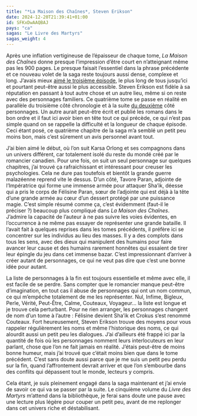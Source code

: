 ```yaml
---
title: "*La Maison des Chaînes*, Steven Erikson"
date: 2024-12-20T21:39:41+01:00
id: SFKxDwAAQBAJ
pays: "ca"
sagas: "Le Livre des Martyrs"
sagas_weight: 4
---
```


Après une inflation vertigineuse de l’épaisseur de chaque tome, *La Maison des Chaînes* donne presque l’impression d’être court en n’atteignant même pas les 900 pages. Le presque faisait l’essentiel dans la phrase précédente et ce nouveau volet de la saga reste toujours aussi dense, complexe et long. J’avais mieux [aimé le troisième épisode](/livre/souvenirs-glace-erikson/), le plus long de tous jusqu’ici et pourtant peut-être aussi le plus accessible. Steven Erikson est fidèle à sa réputation en passant à tout autre chose et un autre lieu, même si on reste avec des personnages familiers. Ce quatrième tome se passe en réalité en parallèle du troisième côté chronologie et à la suite [du deuxième](http://localhost:1313/livre/portes-maison-morts-erikson/) côté personnages. Un autre aurait peut-être écrit et publié les romans dans le bon ordre et il faut ici avoir bien en tête tout ce qui précède, ce qui n’est pas simple quand on se rappelle la difficulté et la longueur de chaque épisode. Ceci étant posé, ce quatrième chapitre de la saga m’a semblé un petit peu moins bon, mais c’est sûrement un avis personnel avant tout. 

J’ai bien aimé le début, où l’on suit Karsa Orlong et ses compagnons dans un univers différent, car totalement isolé du reste du mondé créé par le romancier canadien. Pour une fois, on suit un seul personnage sur quelques chapitres, j’ai trouvé ça rafraichissant et intéressant pour creuser les psychologies. Cela ne dure pas toutefois et bientôt la grande guerre malazéenne reprend vite le dessus. D’un côté, Tavore Paran, adjointe de l’Impératrice qui forme une immense armée pour attaquer Sha’ik, déesse qui a pris le corps de Félisine Paran, sœur de l’adjointe qui est déjà à la tête d’une grande armée au cœur d’un dessert protégé par une puissance magie. C’est simple résumé comme ça, c’est évidemment (faut-il le préciser ?) beaucoup plus compliqué dans *La Maison des Chaînes*. J’admire la capacité de l’auteur à ne pas suivre les voies évidentes, en l’occurrence à ne même pas essayer de représenter une grande bataille. Il l’avait fait à quelques reprises dans les tomes précédents, il préfère ici se concentrer sur les individus au lieu des masses. Il y a des complots dans tous les sens, avec des dieux qui manipulent des humains pour faire avancer leur cause et des humains rarement honnêtes qui essaient de tirer leur épingle du jeu dans cet immense bazar. C’est impressionnant d’arriver à créer autant de personnages, ce qui ne veut pas dire que c’est une bonne idée pour autant.

La liste de personnages à la fin est toujours essentielle et même avec elle, il est facile de se perdre. Sans compter que le romancier manque peut-être d’imagination, en tout cas il abuse de personnages qui ont un nom commun, ce qui m’empêche totalement de me les représenter. Nul, Infime, Bigleux, Perle, Vérité, Peut-Être, Calme, Couteaux, Voyageur… la liste est longue et je trouve cela perturbant. Pour ne rien arranger, les personnages changent de nom d’un tome à l’autre : Félisine devient Sha’ik et Crokus s’est renommé Couteaux. Fort heureusement, Steven Erikson trouve des moyens pour vous rappeler régulièrement les noms et même l’historique des noms, ce qui alourdit aussi un petit peu les dialogues. J’ai d’ailleurs été frappé ici par la quantité de fois où les personnages nomment leurs interlocuteurs en leur parlant, chose que l’on ne fait jamais en réalité. J’étais peut-être de moins bonne humeur, mais j’ai trouvé que c’était moins bien que dans le tome précédent. C’est sans doute aussi parce que je me suis un petit peu perdu sur la fin, quand l’affrontement devrait arriver et que l’on s’embourbe dans des conflits qui dépassent tout le monde, lecteurs y compris.

Cela étant, je suis pleinement engagé dans la saga maintenant et j’ai envie de savoir ce qui va se passer par la suite. Le cinquième volume du *Livre des Martyrs* m’attend dans la bibliothèque, je ferai sans doute une pause avec une lecture plus légère pour couper un petit peu, avant de me replonger dans cet univers riche et déstabilisant. 